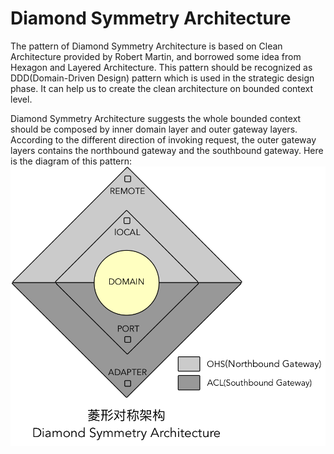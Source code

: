 # Diamond Symmetry Architecture

The pattern of Diamond Symmetry Architecture is based on Clean Architecture provided by Robert Martin, and borrowed some idea from Hexagon and Layered Architecture. This pattern should be recognized as DDD(Domain-Driven Design) pattern which is used in the strategic design phase. It can help us to create the clean architecture on bounded context level.

Diamond Symmetry Architecture suggests the whole bounded context should be composed by inner domain layer and outer gateway layers. According to the different direction of invoking request, the outer gateway layers contains the northbound gateway and the southbound gateway. Here is the diagram of this pattern:
![Diamond Symmetry Architecture](/doc/images/diamond.png)


